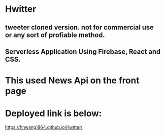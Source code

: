 # Hwitter
## tweeter cloned version. not for commercial use or any sort of profiable method.


## Serverless Application Using Firebase, React and CSS. 



# This used News Api on the front page




# Deployed link is below:
https://hhwang1864.github.io/Hwitter/

